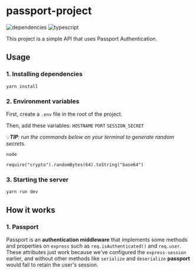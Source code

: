 # passport-project
![dependencies](https://img.shields.io/david/bryansouza/passport-project)
![typescript](https://img.shields.io/github/languages/top/bryansouza/passport-project)

This project is a simple API that uses Passport Authentication.

## Usage
### 1. Installing dependencies
```
yarn install
```

### 2. Environment variables
   
First, create a `.env` file in the root of the project.

Then, add these variables: 
`HOSTNAME`
`PORT`
`SESSION_SECRET`

:bulb:***TIP**: run the commands below on your terminal to generate random secrets.*
```
node

require("crypto").randomBytes(64).toString("base64")
```
   
### 3. Starting the server
```
yarn run dev
```

## How it works
### 1. Passport

Passport is an **authentication middleware** that implements some methods and properties on `express` such as `req.isAuthenticated()` and `req.user`.
These attributes just work because we've configured the `express-session` earlier, and without other methods like `serialize` and `deserialize` **passport** would fail to retain the user's session.
